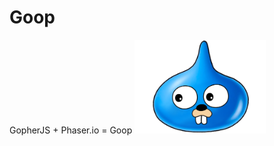 # Goop
GopherJS + Phaser.io = Goop
<img src="goop.png" alt="Drawing" style="width: 210px; height: 150px"/>
